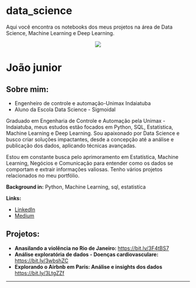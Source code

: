 # data_science
Aqui você encontra os notebooks dos meus projetos na área de Data Science, Machine Learning e Deep Learning.

<p align="center">
  <img src="https://github.com/joaodrj/data_science/blob/main/img/banner.png" >
</p>

# João junior


## Sobre mim:

* Engenheiro de controle e automação-Unimax Indaiatuba
* Aluno da Escola Data Science - Sigmoidal

Graduado em Engenharia de Controle e Automação pela Unimax - Indaiatuba, meus estudos estão focados em Python, SQL, Estatística, Machine Learning e Deep Learning. Sou apaixonado por Data Science e busco criar soluções impactantes, desde a concepção até a análise e publicação dos dados, aplicando técnicas avançadas.

Estou em constante busca pelo aprimoramento em Estatística, Machine Learning, Negócios e Comunicação para entender como os dados se comportam e extrair informações valiosas. Tenho vários projetos relacionados no meu portfólio.

**Background in:** Python, Machine Learning, sql, estatistíca

**Links:**
* [LinkedIn](https://www.linkedin.com/in/jo%C3%A3o-jr-328215118/)
* [Medium](https://medium.com/@joaojr)


## Projetos:

* **Anasilando a violência no Rio de Janeiro:** https://bit.ly/3F4tBS7
* **Análise exploratória de dados - Doenças cardiovasculare:** https://bit.ly/3wbshZC
* **Explorando o Airbnb em Paris: Análise e insights dos dados** https://bit.ly/3LtgZZf

---




